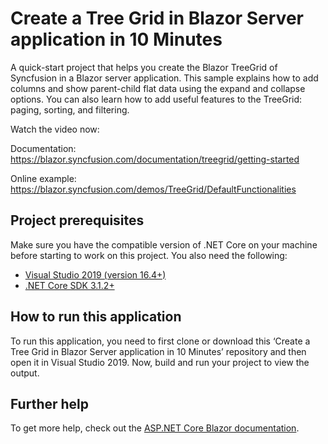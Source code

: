 # Create a Tree Grid in Blazor Server application in 10 Minutes

A quick-start project that helps you create the Blazor TreeGrid of Syncfusion in a Blazor server application. This sample explains how to add columns and show parent-child flat data using the expand and collapse options. You can also learn how to add useful features to the TreeGrid: paging, sorting, and filtering.

Watch the video now:<coming soon>

Documentation: https://blazor.syncfusion.com/documentation/treegrid/getting-started

Online example: https://blazor.syncfusion.com/demos/TreeGrid/DefaultFunctionalities

## Project prerequisites
Make sure you have the compatible version of .NET Core on your machine before starting to work on this project. You also need the following:
* [Visual Studio 2019 (version 16.4+)]( https://visualstudio.microsoft.com/downloads)
* [.NET Core SDK 3.1.2+](https://dotnet.microsoft.com/download/dotnet-core/3.1)

## How to run this application
To run this application, you need to first clone or download this ‘Create a Tree Grid in Blazor Server application in 10 Minutes’ repository and then open it in Visual Studio 2019. Now, build and run your project to view the output.

## Further help

To get more help, check out the [ASP.NET Core Blazor documentation](https://docs.microsoft.com/en-us/aspnet/core/blazor).
